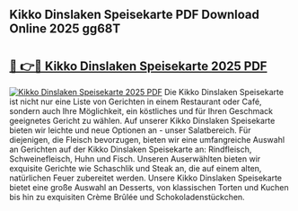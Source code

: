 ## Kikko Dinslaken Speisekarte PDF Download Online 2025 gg68T

# <h2><a href="http://gccxnvj.nevu.top/?p=Kikko+Dinslaken+Speisekarte">🔗 👉🔴 Kikko Dinslaken Speisekarte 2025 PDF</a></h2>

[![Kikko Dinslaken Speisekarte 2025 PDF](https://i.imgur.com/dBaPXMq.png)](http://gccxnvj.nevu.top/?p=Kikko+Dinslaken+Speisekarte)
Die Kikko Dinslaken Speisekarte ist nicht nur eine Liste von Gerichten in einem Restaurant oder Café, sondern auch Ihre Möglichkeit, ein köstliches und für Ihren Geschmack geeignetes Gericht zu wählen. Auf unserer Kikko Dinslaken Speisekarte bieten wir leichte und neue Optionen an - unser Salatbereich. Für diejenigen, die Fleisch bevorzugen, bieten wir eine umfangreiche Auswahl an Gerichten auf der Kikko Dinslaken Speisekarte an: Rindfleisch, Schweinefleisch, Huhn und Fisch. Unseren Auserwählten bieten wir exquisite Gerichte wie Schaschlik und Steak an, die auf einem alten, natürlichen Feuer zubereitet werden. Unsere Kikko Dinslaken Speisekarte bietet eine große Auswahl an Desserts, von klassischen Torten und Kuchen bis hin zu exquisiten Crème Brûlée und Schokoladenstückchen.
